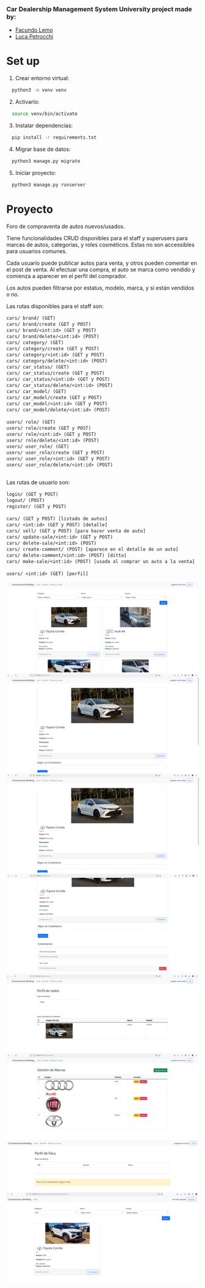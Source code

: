 ### Car Dealership Management System University project made by:
- [Facundo Lemo](https://github.com/FacuLemo)
- [Luca Petrocchi](https://github.com/lucapetrocchi)

# Set up
1. Crear entorno virtual:
```bash
  python3 -m venv venv
```
2. Activarlo:
```bash
  source venv/bin/activate
```
3. Instalar dependencias:
```bash
  pip install -r requirements.txt
```
4. Migrar base de datos:
```bash
  python3 manage.py migrate
```
5. Iniciar proyecto:
```bash
  python3 manage.py runserver
```

# Proyecto

Foro de compraventa de autos nuevos/usados.

Tiene funcionalidades CRUD disponibles para el staff y superusers para marcas de autos, categorías, y roles cosméticos. Estas no son accessibles para usuarios comunes.

Cada usuario puede publicar autos para venta, y otros pueden comentar en el post de venta. Al efectuar una compra, el auto se marca como vendido y comienza a aparecer en el perfil del comprador. 

Los autos pueden filtrarse por estatus, modelo, marca, y si están vendidos o no.

Las rutas disponibles para el staff son:

```
cars/ brand/ (GET)
cars/ brand/create (GET y POST)
cars/ brand/<int:id> (GET y POST)
cars/ brand/delete/<int:id> (POST)
cars/ category/ (GET)
cars/ category/create (GET y POST)
cars/ category/<int:id> (GET y POST)
cars/ category/delete/<int:id> (POST)
cars/ car_status/ (GET)
cars/ car_status/create (GET y POST)
cars/ car_status/<int:id> (GET y POST)
cars/ car_status/delete/<int:id> (POST)
cars/ car_model/ (GET)
cars/ car_model/create (GET y POST)
cars/ car_model/<int:id> (GET y POST)
cars/ car_model/delete/<int:id> (POST)

users/ role/ (GET)
users/ role/create (GET y POST)
users/ role/<int:id> (GET y POST)
users/ role/delete/<int:id> (POST)
users/ user_role/ (GET)
users/ user_role/create (GET y POST)
users/ user_role/<int:id> (GET y POST)
users/ user_role/delete/<int:id> (POST)


```

Las rutas de usuario son:

```
login/ (GET y POST)
logout/ (POST)
register/ (GET y POST)

cars/ (GET y POST) [listado de autos]
cars/ <int:id> (GET y POST) [detalle]
cars/ sell/ (GET y POST) [para hacer venta de auto]
cars/ update-sale/<int:id> (GET y POST)
cars/ delete-sale/<int:id> (POST)
cars/ create-comment/ (POST) [aparece en el detalle de un auto]
cars/ delete-comment/<int:id> (POST) [ditto]
cars/ make-sale/<int:id> (POST) [usada al comprar un auto a la venta]

users/ <int:id> (GET) [perfil]

```

![readme1](/readme_images/readme1.png)
![readme2](/readme_images/readme2.png)
![readme2](/readme_images/readme2.png)
![readme3](/readme_images/readme3.png)
![readme4](/readme_images/readme4.png)
![readme5](/readme_images/readme5.png)
![readme6](/readme_images/readme6.png)
![readme8](/readme_images/readme8.png)
